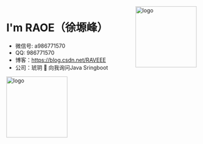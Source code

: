 <img src="https://github-readme-stats.vercel.app/api?username=RAOE&show_icons=true" alt="logo" height="160" align="right" style="margin: 5px; margin-bottom: 20px;" />

# I'm RAOE（徐塬峰）

- 微信号: a986771570
- QQ: 986771570
- 博客：https://blog.csdn.net/RAVEEE
- 公司：琥玥
💬 向我询问Java Sringboot  

<img src="https://github-profile-trophy.vercel.app/?username=RAOE&theme=flat&column=7" alt="logo" height="160" align="center" style="margin: auto; margin-bottom: 20px;" />
